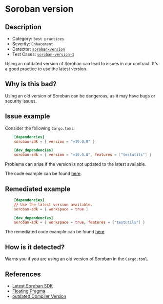 # Soroban version

## Description

- Category: `Best practices`
- Severity: `Enhacement`
- Detector: [`soroban-version`](https://github.com/CoinFabrik/scout-soroban/tree/main/detectors/soroban-version)
- Test Cases: [`soroban-version-1`](https://github.com/CoinFabrik/scout-soroban/tree/main/test-cases/soroban-version/soroban-version-1)

Using an outdated version of Soroban can lead to issues in our contract. It's a good practice to use the latest version.

## Why is this bad?

Using an old version of Soroban can be dangerous, as it may have bugs or security issues.

## Issue example

Consider the following `Cargo.toml`:

```toml
    [dependencies]
    soroban-sdk = { version = "=19.0.0" }

    [dev_dependencies]
    soroban-sdk = { version = "=19.0.0", features = ["testutils"] }
```

Problems can arise if the version is not updated to the latest available.

The code example can be found [here](https://github.com/CoinFabrik/scout-soroban/tree/main/test-cases/soroban-version/soroban-version-1/vulnerable-example).

## Remediated example

```toml
    [dependencies]
    // Use the latest version available.
    soroban-sdk = { workspace = true }

    [dev_dependencies]
    soroban-sdk = { workspace = true, features = ["testutils"] }
```

The remediated code example can be found [here](https://github.com/CoinFabrik/scout-soroban/tree/main/test-cases/soroban-version/soroban-version-1/remediated-example)

## How is it detected?

Warns you if you are using an old version of Soroban in the `Cargo.toml`.

## References

- [Latest Soroban SDK](https://crates.io/crates/soroban-sdk)
- [Floating Pragma](https://swcregistry.io/docs/SWC-103/)
- [outdated Compiler Version](https://swcregistry.io/docs/SWC-102/)
